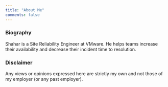 ```yaml
---
title: "About Me"
comments: false
---
```


### Biography

Shahar is a Site Reliability Engineer at VMware. He helps teams increase their availability and decrease their incident time to resolution.

### Disclaimer

Any views or opinions expressed here are strictly my own and not those of my employer (or any past employer).
